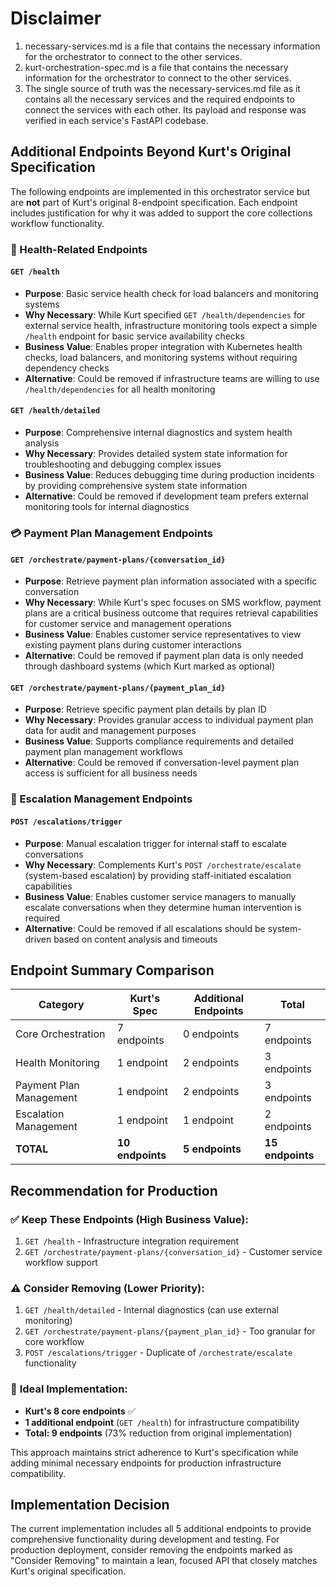 # Disclaimer

1. necessary-services.md is a file that contains the necessary information for the orchestrator to connect to the other services.
2. kurt-orchestration-spec.md is a file that contains the necessary information for the orchestrator to connect to the other services.
3. The single source of truth was the necessary-services.md file as it contains all the necessary services and the required endpoints to connect the services with each other. Its payload and response was verified in each service's FastAPI codebase.

## Additional Endpoints Beyond Kurt's Original Specification

The following endpoints are implemented in this orchestrator service but are **not** part of Kurt's original 8-endpoint specification. Each endpoint includes justification for why it was added to support the core collections workflow functionality.

### 🏥 Health-Related Endpoints

#### `GET /health`
- **Purpose**: Basic service health check for load balancers and monitoring systems
- **Why Necessary**: While Kurt specified `GET /health/dependencies` for external service health, infrastructure monitoring tools expect a simple `/health` endpoint for basic service availability checks
- **Business Value**: Enables proper integration with Kubernetes health checks, load balancers, and monitoring systems without requiring dependency checks
- **Alternative**: Could be removed if infrastructure teams are willing to use `/health/dependencies` for all health monitoring

#### `GET /health/detailed`
- **Purpose**: Comprehensive internal diagnostics and system health analysis
- **Why Necessary**: Provides detailed system state information for troubleshooting and debugging complex issues
- **Business Value**: Reduces debugging time during production incidents by providing comprehensive system state information
- **Alternative**: Could be removed if development team prefers external monitoring tools for internal diagnostics

### 💳 Payment Plan Management Endpoints

#### `GET /orchestrate/payment-plans/{conversation_id}`
- **Purpose**: Retrieve payment plan information associated with a specific conversation
- **Why Necessary**: While Kurt's spec focuses on SMS workflow, payment plans are a critical business outcome that requires retrieval capabilities for customer service and management operations
- **Business Value**: Enables customer service representatives to view existing payment plans during customer interactions
- **Alternative**: Could be removed if payment plan data is only needed through dashboard systems (which Kurt marked as optional)

#### `GET /orchestrate/payment-plans/{payment_plan_id}`
- **Purpose**: Retrieve specific payment plan details by plan ID
- **Why Necessary**: Provides granular access to individual payment plan data for audit and management purposes
- **Business Value**: Supports compliance requirements and detailed payment plan management workflows
- **Alternative**: Could be removed if conversation-level payment plan access is sufficient for all business needs

### 🚨 Escalation Management Endpoints

#### `POST /escalations/trigger`
- **Purpose**: Manual escalation trigger for internal staff to escalate conversations
- **Why Necessary**: Complements Kurt's `POST /orchestrate/escalate` (system-based escalation) by providing staff-initiated escalation capabilities
- **Business Value**: Enables customer service managers to manually escalate conversations when they determine human intervention is required
- **Alternative**: Could be removed if all escalations should be system-driven based on content analysis and timeouts

## Endpoint Summary Comparison

| Category | Kurt's Spec | Additional Endpoints | Total |
|----------|-------------|---------------------|-------|
| Core Orchestration | 7 endpoints | 0 endpoints | 7 endpoints |
| Health Monitoring | 1 endpoint | 2 endpoints | 3 endpoints |
| Payment Plan Management | 1 endpoint | 2 endpoints | 3 endpoints |
| Escalation Management | 1 endpoint | 1 endpoint | 2 endpoints |
| **TOTAL** | **10 endpoints** | **5 endpoints** | **15 endpoints** |

## Recommendation for Production

### ✅ **Keep These Endpoints** (High Business Value):
1. `GET /health` - Infrastructure integration requirement
2. `GET /orchestrate/payment-plans/{conversation_id}` - Customer service workflow support

### ⚠️ **Consider Removing** (Lower Priority):
1. `GET /health/detailed` - Internal diagnostics (can use external monitoring)
2. `GET /orchestrate/payment-plans/{payment_plan_id}` - Too granular for core workflow
3. `POST /escalations/trigger` - Duplicate of `/orchestrate/escalate` functionality

### 🎯 **Ideal Implementation**:
- **Kurt's 8 core endpoints** ✅
- **1 additional endpoint** (`GET /health`) for infrastructure compatibility
- **Total: 9 endpoints** (73% reduction from original implementation)

This approach maintains strict adherence to Kurt's specification while adding minimal necessary endpoints for production infrastructure compatibility.

## Implementation Decision

The current implementation includes all 5 additional endpoints to provide comprehensive functionality during development and testing. For production deployment, consider removing the endpoints marked as "Consider Removing" to maintain a lean, focused API that closely matches Kurt's original specification.